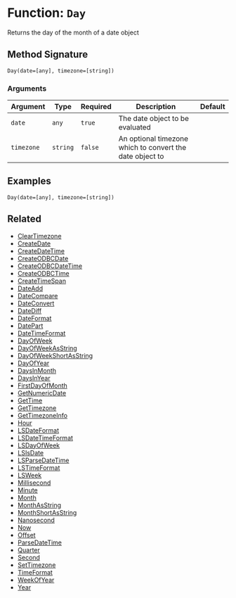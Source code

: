 [comment]: # (Note: This documentation is generated dynamically in the build process.  To modify the contents, change the javadoc on the _invoke method of the BIF class)

# Function: `Day`

Returns the day of the month of a date object

## Method Signature
```
Day(date=[any], timezone=[string])
```
### Arguments

| Argument | Type | Required | Description | Default |
|----------|------|----------|-------------|---------|
| `date` | `any` | `true` | The date object to be evaluated |  |
| `timezone` | `string` | `false` | An optional timezone which to convert the date object to |  |

## Examples

```
Day(date=[any], timezone=[string])
```

## Related
  * [ClearTimezone](boxlang-language/reference/built-in-functions/ClearTimezone.md)
  * [CreateDate](boxlang-language/reference/built-in-functions/CreateDate.md)
  * [CreateDateTime](boxlang-language/reference/built-in-functions/CreateDateTime.md)
  * [CreateODBCDate](boxlang-language/reference/built-in-functions/CreateODBCDate.md)
  * [CreateODBCDateTime](boxlang-language/reference/built-in-functions/CreateODBCDateTime.md)
  * [CreateODBCTime](boxlang-language/reference/built-in-functions/CreateODBCTime.md)
  * [CreateTimeSpan](boxlang-language/reference/built-in-functions/CreateTimeSpan.md)
  * [DateAdd](boxlang-language/reference/built-in-functions/DateAdd.md)
  * [DateCompare](boxlang-language/reference/built-in-functions/DateCompare.md)
  * [DateConvert](boxlang-language/reference/built-in-functions/DateConvert.md)
  * [DateDiff](boxlang-language/reference/built-in-functions/DateDiff.md)
  * [DateFormat](boxlang-language/reference/built-in-functions/DateFormat.md)
  * [DatePart](boxlang-language/reference/built-in-functions/DatePart.md)
  * [DateTimeFormat](boxlang-language/reference/built-in-functions/DateTimeFormat.md)
  * [DayOfWeek](boxlang-language/reference/built-in-functions/DayOfWeek.md)
  * [DayOfWeekAsString](boxlang-language/reference/built-in-functions/DayOfWeekAsString.md)
  * [DayOfWeekShortAsString](boxlang-language/reference/built-in-functions/DayOfWeekShortAsString.md)
  * [DayOfYear](boxlang-language/reference/built-in-functions/DayOfYear.md)
  * [DaysInMonth](boxlang-language/reference/built-in-functions/DaysInMonth.md)
  * [DaysInYear](boxlang-language/reference/built-in-functions/DaysInYear.md)
  * [FirstDayOfMonth](boxlang-language/reference/built-in-functions/FirstDayOfMonth.md)
  * [GetNumericDate](boxlang-language/reference/built-in-functions/GetNumericDate.md)
  * [GetTime](boxlang-language/reference/built-in-functions/GetTime.md)
  * [GetTimezone](boxlang-language/reference/built-in-functions/GetTimezone.md)
  * [GetTimezoneInfo](boxlang-language/reference/built-in-functions/GetTimezoneInfo.md)
  * [Hour](boxlang-language/reference/built-in-functions/Hour.md)
  * [LSDateFormat](boxlang-language/reference/built-in-functions/LSDateFormat.md)
  * [LSDateTimeFormat](boxlang-language/reference/built-in-functions/LSDateTimeFormat.md)
  * [LSDayOfWeek](boxlang-language/reference/built-in-functions/LSDayOfWeek.md)
  * [LSIsDate](boxlang-language/reference/built-in-functions/LSIsDate.md)
  * [LSParseDateTime](boxlang-language/reference/built-in-functions/LSParseDateTime.md)
  * [LSTimeFormat](boxlang-language/reference/built-in-functions/LSTimeFormat.md)
  * [LSWeek](boxlang-language/reference/built-in-functions/LSWeek.md)
  * [Millisecond](boxlang-language/reference/built-in-functions/Millisecond.md)
  * [Minute](boxlang-language/reference/built-in-functions/Minute.md)
  * [Month](boxlang-language/reference/built-in-functions/Month.md)
  * [MonthAsString](boxlang-language/reference/built-in-functions/MonthAsString.md)
  * [MonthShortAsString](boxlang-language/reference/built-in-functions/MonthShortAsString.md)
  * [Nanosecond](boxlang-language/reference/built-in-functions/Nanosecond.md)
  * [Now](boxlang-language/reference/built-in-functions/Now.md)
  * [Offset](boxlang-language/reference/built-in-functions/Offset.md)
  * [ParseDateTime](boxlang-language/reference/built-in-functions/ParseDateTime.md)
  * [Quarter](boxlang-language/reference/built-in-functions/Quarter.md)
  * [Second](boxlang-language/reference/built-in-functions/Second.md)
  * [SetTimezone](boxlang-language/reference/built-in-functions/SetTimezone.md)
  * [TimeFormat](boxlang-language/reference/built-in-functions/TimeFormat.md)
  * [WeekOfYear](boxlang-language/reference/built-in-functions/WeekOfYear.md)
  * [Year](boxlang-language/reference/built-in-functions/Year.md)
